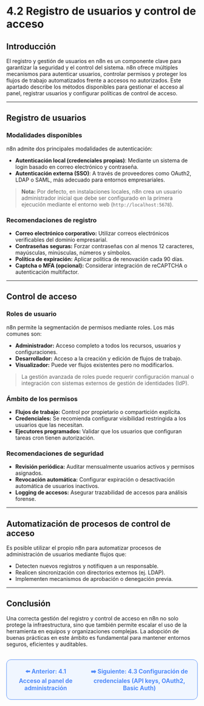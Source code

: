 # 4.2 Registro de usuarios y control de acceso

## Introducción

El registro y gestión de usuarios en n8n es un componente clave para garantizar la seguridad y el control del sistema. n8n ofrece múltiples mecanismos para autenticar usuarios, controlar permisos y proteger los flujos de trabajo automatizados frente a accesos no autorizados. Este apartado describe los métodos disponibles para gestionar el acceso al panel, registrar usuarios y configurar políticas de control de acceso.

---

## Registro de usuarios

### Modalidades disponibles

n8n admite dos principales modalidades de autenticación:

- **Autenticación local (credenciales propias)**: Mediante un sistema de login basado en correo electrónico y contraseña.
- **Autenticación externa (SSO)**: A través de proveedores como OAuth2, LDAP o SAML, más adecuado para entornos empresariales.

> **Nota:** Por defecto, en instalaciones locales, n8n crea un usuario administrador inicial que debe ser configurado en la primera ejecución mediante el entorno web (`http://localhost:5678`).

### Recomendaciones de registro

- **Correo electrónico corporativo:** Utilizar correos electrónicos verificables del dominio empresarial.
- **Contraseñas seguras:** Forzar contraseñas con al menos 12 caracteres, mayúsculas, minúsculas, números y símbolos.
- **Política de expiración:** Aplicar política de renovación cada 90 días.
- **Captcha o MFA (opcional):** Considerar integración de reCAPTCHA o autenticación multifactor.

---

## Control de acceso

### Roles de usuario

n8n permite la segmentación de permisos mediante roles. Los más comunes son:

- **Administrador:** Acceso completo a todos los recursos, usuarios y configuraciones.
- **Desarrollador:** Acceso a la creación y edición de flujos de trabajo.
- **Visualizador:** Puede ver flujos existentes pero no modificarlos.

> La gestión avanzada de roles puede requerir configuración manual o integración con sistemas externos de gestión de identidades (IdP).

### Ámbito de los permisos

- **Flujos de trabajo:** Control por propietario o compartición explícita.
- **Credenciales:** Se recomienda configurar visibilidad restringida a los usuarios que las necesitan.
- **Ejecutores programados:** Validar que los usuarios que configuran tareas cron tienen autorización.

### Recomendaciones de seguridad

- **Revisión periódica:** Auditar mensualmente usuarios activos y permisos asignados.
- **Revocación automática:** Configurar expiración o desactivación automática de usuarios inactivos.
- **Logging de accesos:** Asegurar trazabilidad de accesos para análisis forense.

---

## Automatización de procesos de control de acceso

Es posible utilizar el propio n8n para automatizar procesos de administración de usuarios mediante flujos que:

- Detecten nuevos registros y notifiquen a un responsable.
- Realicen sincronización con directorios externos (ej. LDAP).
- Implementen mecanismos de aprobación o denegación previa.

---

## Conclusión

Una correcta gestión del registro y control de acceso en n8n no solo protege la infraestructura, sino que también permite escalar el uso de la herramienta en equipos y organizaciones complejas. La adopción de buenas prácticas en este ámbito es fundamental para mantener entornos seguros, eficientes y auditables.

<div align="center" style="border: 1px solid #4F8AFA; border-radius: 12px; padding: 20px; background: #f0f6ff; margin-top: 32px; display: flex; justify-content: center; gap: 32px;">
  <a href="4.1.%20Acceso%20al%20panel%20de%20administración.md" style="text-decoration:none; font-weight: bold; color: #4F8AFA; font-size: 1.1em;">⬅️ Anterior: 4.1 Acceso al panel de administración</a>
  <a href="4.3%20Configuración%20de%20credenciales%20(API%20keys,%20OAuth2,%20Basic%20Auth).md" style="text-decoration:none; font-weight: bold; color: #4F8AFA; font-size: 1.1em;">➡️ Siguiente: 4.3 Configuración de credenciales (API keys, OAuth2, Basic Auth)</a>
</div>

